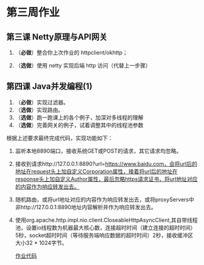 # 第三周作业

## 第三课 Netty原理与API网关

1. （**必做**）整合你上次作业的 httpclient/okhttp；

2. （**选做**）使用 netty 实现后端 http 访问（代替上一步骤）

## 第四课 Java并发编程(1)

1. （**必做**）实现过滤器。
2. （**选做**）实现路由。
3. （**选做**）跑一跑课上的各个例子，加深对多线程的理解
4. （**选做**）完善网关的例子，试着调整其中的线程池参数

根据上述要求最终完成代码，实现功能如下：

1. 监听本地8890端口，接收系统GET或POST的请求，其它请求均忽略。
2. 接收到请求http://127.0.0.1:8890?url=https://www.baidu.com，会将url后的地址在request头上加自定义Corporation属性，接着将url后的地址在response头上加自定义Author属性，最后忽略https请求证书，将url地址对应的内容作为响应转发出去。
3. 随机路由，或将url地址对应的内容作为响应转发出去，或将proxyServers中非http://127.0.0.1:8890地址内容解析并作为响应转发出去。
4. 使用org.apache.http.impl.nio.client.CloseableHttpAsyncClient,其自带线程池，设置io线程数为机器最大核心数，连接超时时间（建立连接的超时时间）5秒，socket超时时间（等待服务端响应数据的超时时间）2秒，接收缓冲区大小32 * 1024字节。

   [作业代码](https://github.com/Movosoft/JAVA-01/tree/main/Week_03/netty-gateway)

